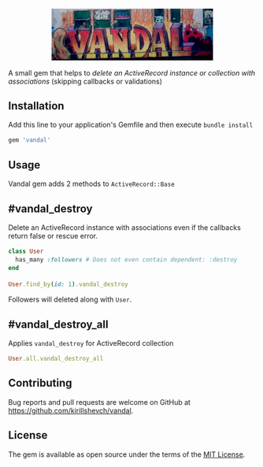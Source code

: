 <p align="center">
  <img src="https://github.com/kirillshevch/vandal/raw/master/vandal.jpg?sanitize=true" width="65%" alt="Vandal Logo"/>
</p>

A small gem that helps to *delete an ActiveRecord instance or collection with associations* (skipping callbacks or validations) 

## Installation

Add this line to your application's Gemfile and then execute `bundle install`

```ruby
gem 'vandal'
```

## Usage

Vandal gem adds 2 methods to `ActiveRecord::Base`

## #vandal_destroy

Delete an ActiveRecord instance with associations even if the callbacks return false or rescue error.

```ruby
class User
  has_many :followers # Does not even contain dependent: :destroy
end

User.find_by(id: 1).vandal_destroy
```

Followers will deleted along with `User`.

## #vandal_destroy_all

Applies `vandal_destroy` for ActiveRecord collection

```ruby
User.all.vandal_destroy_all
```

## Contributing

Bug reports and pull requests are welcome on GitHub at https://github.com/kirillshevch/vandal.

## License

The gem is available as open source under the terms of the [MIT License](https://opensource.org/licenses/MIT).
